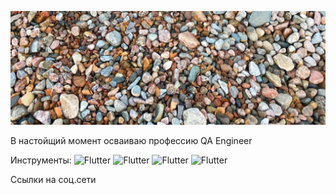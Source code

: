 ![Header](https://github.com/IrinaNastavneva/IrinaNastavneva/blob/main/assets/photo_5465451149969702550_y.jpg)

В настойщий момент осваиваю профессию QA Engineer

Инструменты:
![Flutter](https://img.shields.io/badge/-<Redmine>-<COLOR>)
![Flutter](https://img.shields.io/badge/-<Jira>-<COLOR>)
![Flutter](https://img.shields.io/badge/-<Git>-<COLOR>)
![Flutter](https://img.shields.io/badge/-<SQL>-<COLOR>)

Ссылки на соц.сети